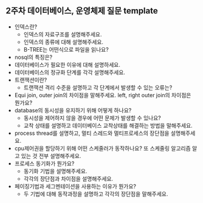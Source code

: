 ## 2주차 데이터베이스, 운영체제 질문 template

- 인덱스란?
   - 인덱스의 자료구조를 설명해주세요.
   - 인덱스의 종류에 대해 설명해주세요.
   - B-TREE는 어떤식으로 파일을 읽나요?
- nosql의 특징은?
- 데이터베이스가 필요한 이유에 대해 설명하세요.
- 데이터베이스의 정규화 단계를 각각 설명해주세요.
- 트랜잭션이란?
    - 트랜잭션 격리 수준을 설명하고 각 단계에서 발생할 수 있는 오류는?
- Equi join, outer join의 차이점을 말해주세요. left, right outer join의 차이점은 뭔가요?
- database의 동시성을 유지하기 위해 어떻게 하나요?
    - 동시성을 제어하지 않을 경우에 어떤 문제가 발생할 수 있나요?
    - 교착 상태를 설명하고 데이터베이스 교착상태를 해결하는 방법을 말해주세요.
- process thread를 설명하고, 멀티 스레드와 멀티프로세스의 장단점을 설명해주세요.
- cpu제어권을 할당하기 위해 어떤 스케줄러가 동작하나요? 또 스케줄링 알고리즘 알고 있는 것 전부 설명해주세요.
- 프로세스 동기화가 뭔가요?
    - 동기화 기법을 설명해주세요.
    - 각각의 장단점과 차이점을 설명해주세요.
- 페이징기법과 세그멘테이션을 사용하는 이유가 뭔가요?
    - 두 기법에 대해 동작과정을 설명하고 각각의 장단점을 말해주세요.